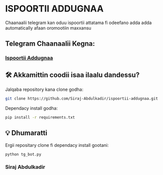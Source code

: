 # ISPOORTII ADDUGNAA
Chaanaalii telegram kan oduu ispoortii attatama fi odeefano adda adda automatically afaan oromootiin maxxansu

## Telegram Chaanaalii Kegna:
###  <a target="_blank" href="https://t.me/Ispoortii_Addunyaa">Ispoortii Addugnaa</a>
   
## 🛠️ Akkamittin coodii isaa ilaalu dandessu?
Jalqaba repository kana clone godha:
<br>
```bash
git clone https://github.com/Siraj-Abdulkadir/ispoortii-addugnaa.git
```



Dependacy install godha:<br>
```bash
pip install -r requirements.txt
```



## 💡 Dhumaratti
Ergii repositary clone fi dependacy install gootani:<br>
```bash
python tg_bot.py
```



### Siraj Abdulkadir
